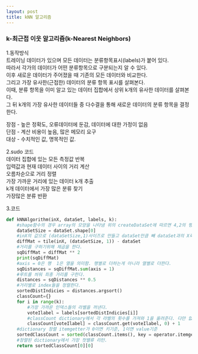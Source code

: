 ```yaml
---
layout: post
title: kNN 알고리즘
---
```

### k-최근접 이웃 알고리즘(k-Nearest Neighbors)

1.동작방식<br>
트레이닝 데이터가 있으며 모든 데이터는 분류항목표시(labels)가 붙어 있다.<br>
따라서 각가의 데이터가 어떤 분류항목으로 구분되는지 알 수 있다.<br>
이후 새로운 데이터가 주어졌을 때 기존의 모든 데이터와 비교한다.<br>
그리고 가장 유사한(근접한) 데이터의 분류 항목 표시를 살펴본다.<br>
이때, 분류 항목을 이미 알고 있는 데이터 집합에서 상위 k개의 유사한 데이터를 살펴본다.<br>
그 뒤 k개의 가장 유사한 데이터들 중 다수결을 통해 새로운 데이터의 분류 항목을 결정한다.<br>

장점 - 높은 정확도, 오류데이터에 둔감, 데이터에 대한 가정이 없음<br>
단점 - 계산 비용이 높음, 많은 메모리 요구<br>
대상 - 수치적인 값, 명목적인 값.<br>

2.sudo 코드<br>
데이터 집합에 있는 모든 측정값 반복<br>
&#9;입력값과 현재 데이터 사이의 거리 계산<br>
&#9;오름차순으로 거리 정렬<br>
&#9;가장 가까운 거리에 있는 데이터 k개 추출<br>
&#9;k개 데이터에서 가장 많은 분류 찾기<br>
가장많은 분류 반환<br>


3.코드
```python
def kNNAlgorithm(inX, dataSet, labels, k):
    #shape함수의 경우 array의 모양을 나타냄 위의 createDataSet에 따르면 4,2의 행렬이므로 [0]은 4, [1]은 2를 나타낸다.
    dataSetSize = dataSet.shape[0]
    #inX의 값으로 (dataSetSize,1)사이즈로 만들고 dataSet만큼 빼 dataSet과의 X축거리, Y축거리를 확보한다
    diffMat = tile(inX, (dataSetSize, 1)) - dataSet
    #거리를 구하기위해 제곱을 한다.
    sqDiffMat = diffMat ** 2
    print(sqDiffMat)
    #axis = 0은 행  1은 열을 의미함. 행별로 더하는게 아니라 열별로 더한다.
    sqDistances = sqDiffMat.sum(axis = 1)
    #루트를 씌워 최종 거리를 구한다.
    distances = sqDistances ** 0.5
    #거리별로 index들을 정렬한다.
    sortedDistIndicies = distances.argsort()
    classCount={}
    for i in range(k):
        #가장 가까운 인덱스들의 라벨을 꺼낸다.
        voteIlabel = labels[sortedDistIndicies[i]]
        #classCount dictionary에서 각 라벨의 횟수를 가져와 1을 올려준다. 다만 없을경우 0으로 가져온다.
        classCount[voteIlabel] = classCount.get(voteIlabel, 0) + 1
    #dictionary 정렬 itemgetter가 0이면 키기준, 1이면 value기준
    sortedClassCount = sorted(classCount.items(), key = operator.itemgetter(1), reverse = True)
    #정렬된 dictionary에서 가장 첫밸류 리턴.
    return sortedClassCount[0][0]
```
